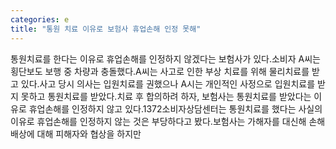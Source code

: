 ```yaml
---
categories: e
title: "통원 치료 이유로 보험사 휴업손해 인정 못해"
---
```

통원치료를 한다는 이유로 휴업손해를 인정하지 않겠다는 보험사가 있다.소비자 A씨는 횡단보도 보행 중 차량과 충돌했다.A씨는 사고로 인한 부상 치료를 위해 물리치료를 받고 있다.사고 당시 의사는 입원치료를 권했으나 A시는 개인적인 사정으로 입원치료를 받지 못하고 통원치료를 받았다.치료 후 합의하려 하자, 보험사는 통원치료를 받았다는 이유로 휴업손해를 인정하지 않고 있다.1372소비자상담센터는 통원치료를 했다는 사실의 이유로 휴업손해를 인정하지 않는 것은 부당하다고 봤다.보험사는 가해자를 대신해 손해배상에 대해 피해자와 협상을 하지만
